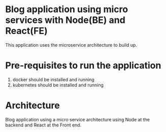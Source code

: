 # Blog application using micro services with Node(BE) and React(FE)
This application uses the microservice architecture to build up.

# Pre-requisites to run the application
1. docker should be installed and running
2. kubernetes should be installed and running

# Architecture
Blog application using a micro service architecture using Node at the backend and React at the Front end.

